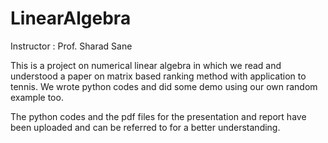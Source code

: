 # LinearAlgebra

Instructor : Prof. Sharad Sane

This is a project on numerical linear algebra in which we read and understood a paper on 
matrix based ranking method with application to tennis. We wrote python codes and did some demo
using our own random example too.

The python codes and the pdf files for the presentation and report have been uploaded
and can be referred to for a better understanding.
